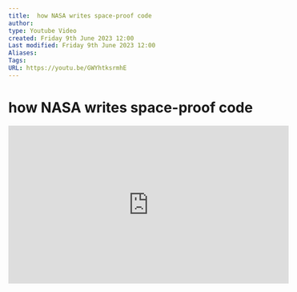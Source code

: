 ```yaml
---
title:  how NASA writes space-proof code
author: 
type: Youtube Video
created: Friday 9th June 2023 12:00
Last modified: Friday 9th June 2023 12:00
Aliases: 
Tags:
URL: https://youtu.be/GWYhtksrmhE
---
```

# how NASA writes space-proof code

<iframe width="560" height="315" src="https://www.youtube.com/embed/GWYhtksrmhE" title="YouTube video player" frameborder="0" allow="accelerometer; autoplay; clipboard-write; encrypted-media; gyroscope; picture-in-picture; web-share" allowfullscreen></iframe>
